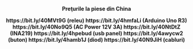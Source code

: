 <p align="center">
      <strong>Preţurile la piese din China<strong>
</p><p align="center">
<p align="center">
https://bit.ly/40MVt9G (releu)
https://bit.ly/4hmfaLi (Arduino Uno R3)
https://bit.ly/40No9Q5 (AC Power 12V 3A)
https://bit.ly/40NtDtZ (INA219)
https://bit.ly/4hpebud (usb panel)
https://bit.ly/4awycw2 (buton)
https://bit.ly/4hamb1J (diod)
https://bit.ly/40N9JiH (cabluri)
</p>
